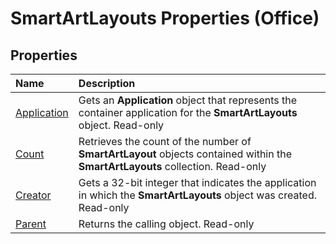 
# SmartArtLayouts Properties (Office)

## Properties



|**Name**|**Description**|
|:-----|:-----|
| [Application](884b8508-1860-f21f-a3f7-b236909b9efa.md)|Gets an  **Application** object that represents the container application for the **SmartArtLayouts** object. Read-only|
| [Count](caf73afe-63e5-0832-deb9-c608b7b1b41a.md)|Retrieves the count of the number of  **SmartArtLayout** objects contained within the **SmartArtLayouts** collection. Read-only|
| [Creator](d68e64ff-541e-7276-b04e-a33a002e73bc.md)|Gets a 32-bit integer that indicates the application in which the  **SmartArtLayouts** object was created. Read-only|
| [Parent](cb32827a-8109-ea95-6f49-abd34a391770.md)|Returns the calling object. Read-only|
